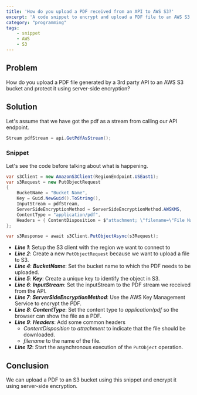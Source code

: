 ```yaml
---
title: 'How do you upload a PDF received from an API to AWS S3?'
excerpt: 'A code snippet to encrypt and upload a PDF file to an AWS S3 bucket received as a Stream from an external API'
category: "programming"
tags:
    - snippet
    - AWS
    - S3
---
```


## Problem

How do you upload a PDF file generated by a 3rd party API to an AWS S3 bucket and protect it using server-side encryption?

## Solution

Let's assume that we have got the pdf as a stream from calling our API endpoint.

```csharp
Stream pdfStream = api.GetPdfAsStream();
```

### Snippet

Let's see the code before talking about what is happening.

```csharp
var s3Client = new AmazonS3Client(RegionEndpoint.USEast1);
var s3Request = new PutObjectRequest
{
    BucketName = "Bucket Name",
    Key = Guid.NewGuid().ToString(),
    InputStream = pdfStream,
    ServerSideEncryptionMethod = ServerSideEncryptionMethod.AWSKMS,
    ContentType = "application/pdf",
    Headers = { ContentDisposition = $"attachment; \"filename=\"File Name\"" },
};

var s3Response = await s3Client.PutObjectAsync(s3Request);
```

-   **_Line 1_**: Setup the S3 client with the region we want to connect to
-   **_Line 2_**: Create a new `PutObjectRequest` because we want to upload a file to S3.
-   **_Line 4_**: **_BucketName_**: Set the bucket name to which the PDF needs to be uploaded.
-   **_Line 5_**: **_Key_**: Create a unique key to identify the object in S3.
-   **_Line 6_**: **_InputStream_**: Set the inputStream to the PDF stream we received from the API.
-   **_Line 7_**: **_ServerSideEncryptionMethod_**: Use the AWS Key Management Service to encrypt the PDF.
-   **_Line 8_**: **_ContentType_**: Set the content type to _application/pdf_ so the browser can show the file as a PDF.
-   **_Line 9_**: **_Headers_**: Add some common headers
    -   _ContentDisposition_ to _attachment_ to indicate that the file should be downloaded.
    -   _filename_ to the name of the file.
-   **_Line 12_**: Start the asynchronous execution of the `PutObject` operation.

## Conclusion

We can upload a PDF to an S3 bucket using this snippet and encrypt it using server-side encryption.
